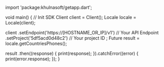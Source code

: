 import 'package:khulnasoft/getapp.dart';

void main() { // Init SDK
  Client client = Client();
  Locale locale = Locale(client);

  client
    .setEndpoint('https://[HOSTNAME_OR_IP]/v1') // Your API Endpoint
    .setProject('5df5acd0d48c2') // Your project ID
  ;
  Future result = locale.getCountriesPhones();

  result
    .then((response) {
      print(response);
    }).catchError((error) {
      print(error.response);
  });
}
